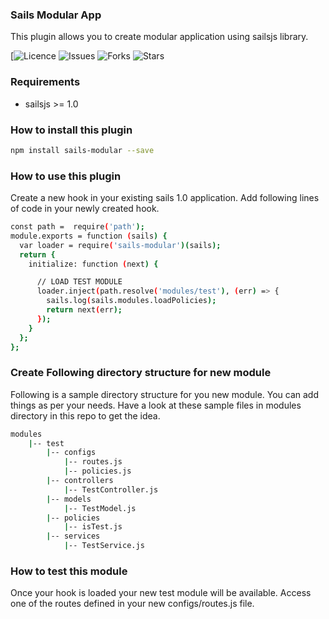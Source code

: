### Sails Modular App
This plugin allows you to create modular application using sailsjs library.

[![Licence](https://img.shields.io/github/license/learn2torials/sails-modular)
![Issues](https://img.shields.io/github/issues/learn2torials/sails-modular)
![Forks](https://img.shields.io/github/forks/learn2torials/sails-modular)
![Stars](https://img.shields.io/github/stars/learn2torials/sails-modular)

### Requirements
- sailsjs >= 1.0

### How to install this plugin
```bash
npm install sails-modular --save
```

### How to use this plugin
Create a new hook in your existing sails 1.0 application.
Add following lines of code in your newly created hook.

```bash
const path =  require('path');
module.exports = function (sails) {
  var loader = require('sails-modular')(sails);
  return {
    initialize: function (next) {

      // LOAD TEST MODULE  
      loader.inject(path.resolve('modules/test'), (err) => {
        sails.log(sails.modules.loadPolicies);
        return next(err);
      });
    }
  };
};
```

### Create Following directory structure for new module
Following is a sample directory structure for you new module.
You can add things as per your needs. Have a look at these sample files in
modules directory in this repo to get the idea.

```bash
modules
    |-- test
        |-- configs
            |-- routes.js
            |-- policies.js
        |-- controllers
            |-- TestController.js
        |-- models
            |-- TestModel.js
        |-- policies
            |-- isTest.js
        |-- services     
            |-- TestService.js                           
```

### How to test this module
Once your hook is loaded your new test module will be available.
Access one of the routes defined in your new configs/routes.js file.